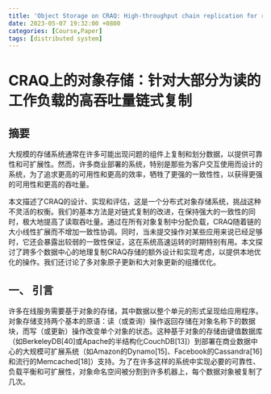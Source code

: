 ```yaml
---
title: 'Object Storage on CRAQ: High-throughput chain replication for read-mostly workloads'
date: 2023-05-07 19:32:00 +0800
categories: [Course,Paper]
tags: [distributed system]
---
```


# CRAQ上的对象存储：针对大部分为读的工作负载的高吞吐量链式复制

## 摘要

大规模的存储系统通常在许多可能出现问题的组件上复制和划分数据，以提供可靠性和可扩展性。然而，许多商业部署的系统，特别是那些为客户交互使用而设计的系统，为了追求更高的可用性和更高的效率，牺牲了更强的一致性性，以获得更强的可用性和更高的吞吐量。

本文描述了CRAQ的设计、实现和评估，这是一个分布式对象存储系统，挑战这种不灵活的权衡。我们的基本方法是对链式复制的改进，在保持强大的一致性的同时，极大地提高了读取吞吐量。通过在所有对象复制中分配负载，CRAQ随着链的大小线性扩展而不增加一致性协调。同时，当未提交操作对某些应用来说已经足够时，它还会暴露出较弱的一致性保证，这在系统高速运转的时期特别有用。本文探讨了跨多个数据中心的地理复制CRAQ存储的额外设计和实现考虑，以提供本地优化的操作。我们还讨论了多对象原子更新和大对象更新的组播优化。

<!-- more -->

## 一、  引言

许多在线服务需要基于对象的存储，其中数据以整个单元的形式呈现给应用程序。对象存储支持两个基本的原语：读（或查询）操作返回存储在对象名称下的数据块，而写（或更新）操作改变单个对象的状态。这种基于对象的存储由键值数据库（如BerkeleyDB[40]或Apache的半结构化CouchDB[13]）到部署在商业数据中心的大规模可扩展系统（如Amazon的Dynamo[15]、Facebook的Cassandra[16]和流行的Memcached[18]）支持。为了在许多这样的系统中实现必要的可靠性、负载平衡和可扩展性，对象命名空间被分割到许多机器上，每个数据对象被复制了几次。
